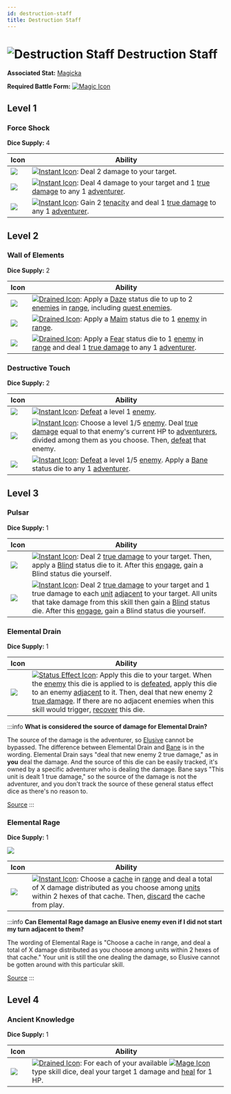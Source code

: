 ```yaml
---
id: destruction-staff
title: Destruction Staff
---
```


# <img src="/icons/skills/destruction-staff/icon.png" alt="Destruction Staff" className="icon-svg" /> Destruction Staff

**Associated Stat:** [Magicka](/docs/adventurer/stats/magicka)

**Required Battle Form:** [<img src="/icons/magic.svg" alt="Magic Icon" className="icon-svg" />](/docs/battles/battle-forms/magic)

## Level 1

### Force Shock

**Dice Supply:** 4

| Icon                                                                                   | Ability                                                                                                                                                                                                                                               |
| -------------------------------------------------------------------------------------- | ----------------------------------------------------------------------------------------------------------------------------------------------------------------------------------------------------------------------------------------------------- |
| <img src="/icons/skills/destruction-staff/force-shock-1.png" className="skill-icon" /> | [<img src="/icons/instant.svg" alt="Instant Icon" className="icon-svg" />](/docs/glossary/instant): Deal 2 damage to your target.                                                                                                                     |
| <img src="/icons/skills/destruction-staff/force-shock-2.png" className="skill-icon" /> | [<img src="/icons/instant.svg" alt="Instant Icon" className="icon-svg" />](/docs/glossary/instant): Deal 4 damage to your target and 1 [true damage](/docs/glossary/true-damage) to any 1 [adventurer](/docs/glossary/adventurer).                    |
| <img src="/icons/skills/destruction-staff/force-shock-3.png" className="skill-icon" /> | [<img src="/icons/instant.svg" alt="Instant Icon" className="icon-svg" />](/docs/glossary/instant): Gain 2 [tenacity](/docs/glossary/tenacity) and deal 1 [true damage](/docs/glossary/true-damage) to any 1 [adventurer](/docs/glossary/adventurer). |

## Level 2

### Wall of Elements

**Dice Supply:** 2

| Icon                                                                                        | Ability                                                                                                                                                                                                                                                                                                                                     |
| ------------------------------------------------------------------------------------------- | ------------------------------------------------------------------------------------------------------------------------------------------------------------------------------------------------------------------------------------------------------------------------------------------------------------------------------------------- |
| <img src="/icons/skills/destruction-staff/wall-of-elements-1.png" className="skill-icon" /> | [<img src="/icons/drained.svg" alt="Drained Icon" className="icon-svg" />](/docs/glossary/drained): Apply a [Daze](/docs/battles/status-effects/daze) status die to up to 2 [enemies](/docs/glossary/enemy) in [range](/docs/glossary/range), including [quest enemies](/docs/glossary/quest-unit).                                         |
| <img src="/icons/skills/destruction-staff/wall-of-elements-2.png" className="skill-icon" /> | [<img src="/icons/drained.svg" alt="Drained Icon" className="icon-svg" />](/docs/glossary/drained): Apply a [Maim](/docs/battles/status-effects/maim) status die to 1 [enemy](/docs/glossary/enemy) in [range](/docs/glossary/range).                                                                                                       |
| <img src="/icons/skills/destruction-staff/wall-of-elements-3.png" className="skill-icon" /> | [<img src="/icons/drained.svg" alt="Drained Icon" className="icon-svg" />](/docs/glossary/drained): Apply a [Fear](/docs/battles/status-effects/fear) status die to 1 [enemy](/docs/glossary/enemy) in [range](/docs/glossary/range) and deal 1 [true damage](/docs/glossary/true-damage) to any 1 [adventurer](/docs/glossary/adventurer). |

### Destructive Touch

**Dice Supply:** 2

| Icon                                                                                         | Ability                                                                                                                                                                                                                                                                                                                                                                  |
| -------------------------------------------------------------------------------------------- | ------------------------------------------------------------------------------------------------------------------------------------------------------------------------------------------------------------------------------------------------------------------------------------------------------------------------------------------------------------------------ |
| <img src="/icons/skills/destruction-staff/destructive-touch-1.png" className="skill-icon" /> | [<img src="/icons/instant.svg" alt="Instant Icon" className="icon-svg" />](/docs/glossary/instant): [Defeat](/docs/glossary/defeated) a level 1 [enemy](/docs/glossary/enemy).                                                                                                                                                                                           |
| <img src="/icons/skills/destruction-staff/destructive-touch-2.png" className="skill-icon" /> | [<img src="/icons/instant.svg" alt="Instant Icon" className="icon-svg" />](/docs/glossary/instant): Choose a level 1/5 [enemy](/docs/glossary/enemy). Deal [true damage](/docs/glossary/true-damage) equal to that enemy's current HP to [adventurers](/docs/glossary/adventurer), divided among them as you choose. Then, [defeat](/docs/glossary/defeated) that enemy. |
| <img src="/icons/skills/destruction-staff/destructive-touch-3.png" className="skill-icon" /> | [<img src="/icons/instant.svg" alt="Instant Icon" className="icon-svg" />](/docs/glossary/instant): [Defeat](/docs/glossary/defeated) a level 1/5 [enemy](/docs/glossary/enemy). Apply a [Bane](/docs/battles/status-effects/bane) status die to any 1 [adventurer](/docs/glossary/adventurer).                                                                          |

## Level 3

### Pulsar

**Dice Supply:** 1

| Icon                                                                              | Ability                                                                                                                                                                                                                                                                                                                                                                                                                                                                                   |
| --------------------------------------------------------------------------------- | ----------------------------------------------------------------------------------------------------------------------------------------------------------------------------------------------------------------------------------------------------------------------------------------------------------------------------------------------------------------------------------------------------------------------------------------------------------------------------------------- |
| <img src="/icons/skills/destruction-staff/pulsar-1.png" className="skill-icon" /> | [<img src="/icons/instant.svg" alt="Instant Icon" className="icon-svg" />](/docs/glossary/instant): Deal 2 [true damage](/docs/glossary/true-damage) to your target. Then, apply a [Blind](/docs/battles/status-effects/blind) status die to it. After this [engage](/docs/battles/adventurer-turn/engage), gain a Blind status die yourself.                                                                                                                                             |
| <img src="/icons/skills/destruction-staff/pulsar-2.png" className="skill-icon" /> | [<img src="/icons/instant.svg" alt="Instant Icon" className="icon-svg" />](/docs/glossary/instant): Deal 2 [true damage](/docs/glossary/true-damage) to your target and 1 true damage to each [unit](/docs/glossary/unit) [adjacent](/docs/glossary/adjacent) to your target. All units that take damage from this skill then gain a [Blind](/docs/battles/status-effects/blind) status die. After this [engage](/docs/battles/adventurer-turn/engage), gain a Blind status die yourself. |

### Elemental Drain

**Dice Supply:** 1

| Icon                                                                                     | Ability                                                                                                                                                                                                                                                                                                                                                                                                                                                                                                             |
| ---------------------------------------------------------------------------------------- | ------------------------------------------------------------------------------------------------------------------------------------------------------------------------------------------------------------------------------------------------------------------------------------------------------------------------------------------------------------------------------------------------------------------------------------------------------------------------------------------------------------------- |
| <img src="/icons/skills/destruction-staff/elemental-drain.png" className="skill-icon" /> | [<img src="/icons/status-effect.svg" alt="Status Effect Icon" className="icon-svg" />](/docs/glossary/status-effect): Apply this die to your target. When the [enemy](/docs/glossary/enemy) this die is applied to is [defeated](/docs/glossary/defeated), apply this die to an enemy [adjacent](/docs/glossary/adjacent) to it. Then, deal that new enemy 2 [true damage](/docs/glossary/true-damage). If there are no adjacent enemies when this skill would trigger, [recover](/docs/glossary/recover) this die. |

:::info
**What is considered the source of damage for Elemental Drain?**

The source of the damage is the adventurer, so [Elusive](/docs/battles/enemy-skills/elusive) cannot be bypassed. The difference between Elemental Drain and [Bane](/docs/battles/status-effects/bane) is in the wording. Elemental Drain says "deal that new enemy 2 true damage," as in **you** deal the damage. And the source of this die can be easily tracked, it's owned by a specific adventurer who is dealing the damage. Bane says "This unit is dealt 1 true damage," so the source of the damage is not the adventurer, and you don't track the source of these general status effect dice as there's no reason to.

<a href="https://discord.com/channels/273472391403798528/1361396124782694450/1387183203730587790" target="_blank">Source</a>
:::

### Elemental Rage

**Dice Supply:** 1

<img src="/icons/skills/destruction-staff/elemental-rage-all-results.png" className="skill-icon" />

| Icon                                                                                    | Ability                                                                                                                                                                                                                                                                                                                                                          |
| --------------------------------------------------------------------------------------- | ---------------------------------------------------------------------------------------------------------------------------------------------------------------------------------------------------------------------------------------------------------------------------------------------------------------------------------------------------------------- |
| <img src="/icons/skills/destruction-staff/elemental-rage.png" className="skill-icon" /> | [<img src="/icons/instant.svg" alt="Instant Icon" className="icon-svg" />](/docs/glossary/instant): Choose a [cache](/docs/glossary/cache) in [range](/docs/glossary/range) and deal a total of X damage distributed as you choose among [units](/docs/glossary/unit) within 2 hexes of that cache. Then, [discard](/docs/glossary/discard) the cache from play. |

:::info
**Can Elemental Rage damage an Elusive enemy even if I did not start my turn adjacent to them?**

The wording of Elemental Rage is "Choose a cache in range, and deal a total of X damage distributed as you choose among units within 2 hexes of that cache." Your unit is still the one dealing the damage, so Elusive cannot be gotten around with this particular skill.

<a href="https://boardgamegeek.com/thread/3451904/article/45579652#45579652" target="_blank">Source</a>
:::

## Level 4

### Ancient Knowledge

**Dice Supply:** 1

| Icon                                                                                       | Ability                                                                                                                                                                                                                                                                                                                         |
| ------------------------------------------------------------------------------------------ | ------------------------------------------------------------------------------------------------------------------------------------------------------------------------------------------------------------------------------------------------------------------------------------------------------------------------------- |
| <img src="/icons/skills/destruction-staff/ancient-knowledge.png" className="skill-icon" /> | [<img src="/icons/drained.svg" alt="Drained Icon" className="icon-svg" />](/docs/glossary/drained): For each of your available [<img src="/icons/mage.svg" alt="Mage Icon" className="icon-svg" />](/docs/adventurer/skill-lines/mage/) type skill dice, deal your target 1 damage and [heal](/docs/glossary/healing) for 1 HP. |
